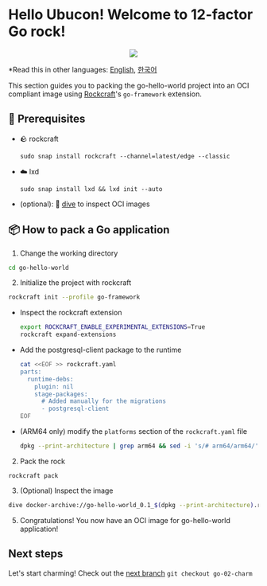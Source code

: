 # Hello Ubucon! Welcome to 12-factor Go rock!

<p align="center">
    <img src="https://encrypted-tbn0.gstatic.com/images?q=tbn:ANd9GcQt_7ioYr9T6uh35rT46Z_cyNVtMM_SgbHppA&s">
</p>

\*Read this in other languages: [English](README.md), [한국어](README.ko.md)

This section guides you to packing the go-hello-world project into an OCI compliant image
using [Rockcraft](https://github.com/canonical/rockcraft)'s `go-framework` extension.

## 📝 Prerequisites

- 🪨 rockcraft
  ```
  sudo snap install rockcraft --channel=latest/edge --classic
  ```
- ☁️ lxd
  ```
  sudo snap install lxd && lxd init --auto
  ```
- (optional): 🤿 [dive](https://github.com/wagoodman/dive) to inspect OCI images

## 📦 How to pack a Go application

1. Change the working directory
  ```bash
  cd go-hello-world
  ```
2. Initialize the project with rockcraft
  ```bash
  rockcraft init --profile go-framework
  ```
  - Inspect the rockcraft extension
    ```bash
    export ROCKCRAFT_ENABLE_EXPERIMENTAL_EXTENSIONS=True
    rockcraft expand-extensions
    ```
  - Add the postgresql-client package to the runtime
    ```bash
    cat <<EOF >> rockcraft.yaml
    parts:
      runtime-debs:
        plugin: nil
        stage-packages:
          # Added manually for the migrations
          - postgresql-client
    EOF
    ```
  - (ARM64 only) modify the `platforms` section of the `rockcraft.yaml` file
    ```bash
    dpkg --print-architecture | grep arm64 && sed -i 's/# arm64/arm64/' rockcraft.yaml
    ```
2. Pack the rock
  ```
  rockcraft pack
  ```
3. (Optional) Inspect the image
  ```bash
  dive docker-archive://go-hello-world_0.1_$(dpkg --print-architecture).rock
  ```
5. Congratulations! You now have an OCI image for go-hello-world application!

## Next steps

Let's start charming! Check out the [next branch](https://github.com/yanksyoon/hello-ubucon/tree/go-02-charm) `git checkout go-02-charm`

